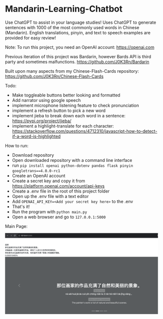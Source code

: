 # Mandarin-Learning-Chatbot

Use ChatGPT to assist in your language studies! Uses ChatGPT to generate sentences with 1000 of the most commonly used words in Chinese (Mandarin). English translations, pinyin, and text to speech examples are provided for easy review! 

Note: To run this project, you need an OpenAI account: https://openai.com

Previous iteration of this project was Bardarin, however Bards API is third party and sometimes malfunctions. https://github.com/J0K3Rn/Bardarin

Built upon many aspects from my Chinese-Flash-Cards repository: https://github.com/J0K3Rn/Chinese-Flash-Cards

Todo:
- Make toggleable buttons better looking and formatted
- Add narrator using google speech
- implement microphone listening feature to check pronunciation
- implement a refresh button to pick a new word
- implement jieba to break down each word in a sentence: https://pypi.org/project/jieba/
- implement a highlight-translate for each character: https://stackoverflow.com/questions/4712310/javascript-how-to-detect-if-a-word-is-highlighted

How to run:
- Download repository
- Open downloaded repository with a command line interface
- run `pip install openai python-dotenv pandas flask pinyin googletrans==4.0.0-rc1`
- Create an OpenAI account
- Create a secret key and copy it from https://platform.openai.com/account/api-keys
- Create a .env file in the root of this project folder
- Open up the .env file with a text editor
- Add `OPENAI_API_KEY=<Add your secret key here>` to the .env
- That's it!
- Run the program with `python main.py`
- Open a web browser and go to `127.0.0.1:5000` 

Main Page:

![alt text](https://github.com/J0K3Rn/Mandarin-Learning-Chatbot/blob/main/screenshots/main_page.png?raw=true) 

